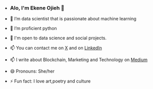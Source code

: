 - ### Alo, I'm Ekene Ojieh 👋

- 🌱 I’m data scientist that is passionate about machine learning
- 🌱 I’m proficient python
- 💞️ I'm open to data science and social projects.
- 📫 You can contact me on [X](https://x.com/ojiehekene_?s=11) and on [LinkedIn](http://linkedin.com/in/ekene-ojieh-916694263)
- 📫 I write about Blockchain, Marketing and Technology on [Medium](https://medium.com/@ojisis07)
- 😄 Pronouns: She/her
- ⚡ Fun fact: I love art,poetry and culture
<!---

Kheene145/Kheene145 is a ✨ special ✨ repository because its `README.md` (this file) appears on your GitHub profile.
You can click the Preview link to take a look at your changes.
--->
